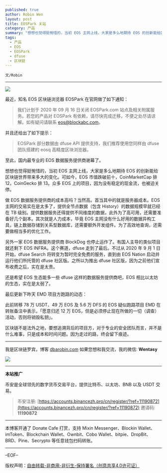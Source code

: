 ```yaml
---
published: true
author: Robin Wen
layout: post
title: EOSPark 关站
category: 产品
summary: "想想也觉得挺惋惜的，当初 EOS 主网上线，大家是多么地期待 EOS 的创新能给区块链世界带来多大的变化。可如今，EOS 市值跌破前十，CoinMarketCap 排 12，CoinGecko 排 13。众多 EOS 上的项目，因为没有稳定的现金流，也被迫关停。区块链不是法外之地，要想追溯背后的项目方，对于专业的安全团队而言，并不是什么难事，只是成本和时间问题。因为走过的路，终会留下痕迹。"
tags:
  - 产品
  - EOS
  - EOSPark
  - dfuse
  - 区块链
---
```


`文/Robin`

***

![](https://cdn.dbarobin.com/6y509v8.png)

最近，知名 EOS 区块链浏览器 EOSPark 在官网做了如下通知：

> 我们计划于 2020 年 09 月 16 日关闭 EOSPark.com 站点及相关附属服务。若您的产品对 EOSPark 有依赖，请尽快完成迁移，不便之处尽请谅解。如有疑问请联系 eos@blockabc.com。

并且还给出了如下提示：

> EOSPark 部分数据由 dfuse API 提供支持，我们推荐使用您同样由 dfuse 团队搭建的 eosq 高精度区块浏览器。

至此，国内最专业的 EOS 数据服务提供商谢幕了。

想想也觉得挺惋惜的，当初 EOS 主网上线，大家是多么地期待 EOS 的创新能给区块链世界带来多大的变化。可如今，EOS 市值跌破前十，CoinMarketCap 排 12，CoinGecko 排 13。众多 EOS 上的项目，因为没有稳定的现金流，也被迫关停。

做 EOS 数据服务提供商的成本高吗？当然高。首当其中的就是服务器成本。EOS 主网的交易实在是太多了，提供全节点数据（包含 History）的数据规模早就已经在 TB 级别。提供数据服务还得提供不同维度的数据，此外为了高可用，还需要准备好几个副本。其次就是人力成本，毕竟 EOS 主网没有什么好用的数据异构工具，链上数据存储到关系型数据库，还需要额外开发组件。为了高效地查询，还需要做相当多的优化工作。

另外一家 EOS 数据服务提供商 BlockDog 也停止运作了。有国人主导的类似项目就还剩下 EOS INFRA。这个赛道，dfuse 走到了最后。不过从 2020 年 9 月 1 日 开始，dfuse Search 将转变为暂时完全免费的服务，直到由 EOS Nation 启动并运行他们所托管的 dfuse 社区版。之所以为推出 dfuse 社区版，因为之前他们宣布收费之后，实在是太贵。

还是希望 EOS 生态能多一些 dfuse 这样的数据服务提供商吧，EOS 相比以太坊的生态，实在是太弱了。

最后更新下昨天 EMD 项目方跑路的动态：

此前转移 78 万 USDT、49 万 EOS 及 5.6 万 DFS 的 EOS 疑似跑路项目 EMD 在转账备注中表示，「愿意归还 12 万 EOS，但是必须停止现在所做的一切（调查）活动，否则将销毁私钥」。

区块链不是法外之地，要想追溯背后的项目方，对于专业的安全团队而言，并不是什么难事，只是成本和时间问题。因为走过的路，终会留下痕迹。

***

我是区块链罗宾，博客 [dbarobin.com](https://dbarobin.com/)
如果您想和我交流，我的微信: **Wentasy**

![](https://cdn.dbarobin.com/v4yywe2.png)

***

**本站推广**

币安是全球领先的数字货币交易平台，提供比特币、以太坊、BNB 以及 USDT 交易。

> 币安注册: [https://accounts.binancezh.pro/cn/register/?ref=11190872](https://accounts.binancezh.pro/cn/register/?ref=11190872)
> 邀请码: **11190872**

***

本博客开通了 Donate Cafe 打赏，支持 Mixin Messenger、Blockin Wallet、imToken、Blockchain Wallet、Ownbit、Cobo Wallet、bitpie、DropBit、BRD、Pine、Secrypto 等任意钱包扫码转账。

<center>
    <div class="--donate-button"
         data-button-id="f8b9df0d-af9a-460d-8258-d3f435445075"
    ></div>
</center>

***

–EOF–

版权声明：[自由转载-非商用-非衍生-保持署名（创意共享4.0许可证）](http://creativecommons.org/licenses/by-nc-nd/4.0/deed.zh)